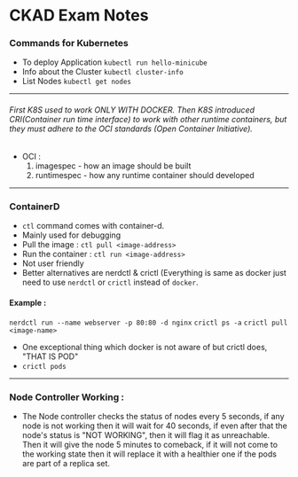 # CKAD Exam Notes
### Commands for Kubernetes
- To deploy Application
`kubectl run hello-minicube`
- Info about the Cluster
`kubectl cluster-info`
- List Nodes
`kubectl get nodes`
---------------------------
###### First K8S used to work ONLY WITH DOCKER. Then K8S introduced CRI(Container run time interface) to work with other runtime containers, but they must adhere to the OCI standards (Open Container Initiative).
- OCI :
  1. imagespec - how an image should be built
  2. runtimespec - how any runtime container should developed
----------------------------------------------------
### ContainerD
- `ctl` command comes with container-d.
- Mainly used for debugging
- Pull the image : ```ctl pull <image-address>```
- Run the container : ```ctl run <image-address>```
- Not user friendly
- Better alternatives are nerdctl & crictl (Everything is same as docker just need to use `nerdctl` or `crictl` instead of `docker`.
#### Example :
```nerdctl run --name webserver -p 80:80 -d nginx```
```crictl ps -a```
```crictl pull <image-name>```
- One exceptional thing which docker is not aware of but crictl does, "THAT IS POD"
- ```crictl pods```
----------------------------------------------------

### Node Controller Working :
- The Node controller checks the status of nodes every 5 seconds, if any node is not working then it will wait for 40 seconds, if even after that the node's status is "NOT WORKING", then it will flag it as unreachable. Then it will give the node 5 minutes to comeback, if it will not come to the working state then it will replace it with a healthier one if the pods are part of a replica set.
